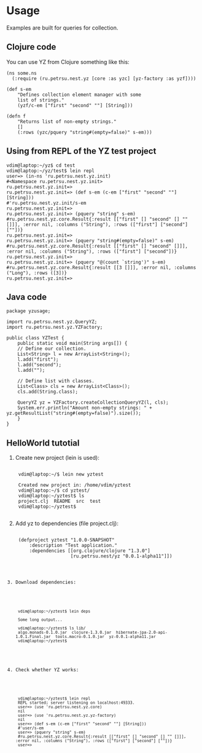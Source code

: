 # Usage
Examples are built for queries for collection.

## Clojure code
You can use YZ from Clojure something like this:

	(ns some.ns
	  (:require (ru.petrsu.nest.yz [core :as yzc] [yz-factory :as yzf])))

	(def s-em 
	    "Defines collection element manager with some
	    list of strings."
	    (yzf/c-em ["first" "second" ""] [String]))

	(defn f
	    "Returns list of non-empty strings."
	    []
	    (:rows (yzc/pquery "string#(empty=false)" s-em)))


## Using from REPL of the YZ test project

	vdim@laptop:~/yz$ cd test
	vdim@laptop:~/yz/test$ lein repl
	user=> (in-ns 'ru.petrsu.nest.yz.init)
	#<Namespace ru.petrsu.nest.yz.init>
	ru.petrsu.nest.yz.init=>
	ru.petrsu.nest.yz.init=> (def s-em (c-em ["first" "second" ""] [String]))
	#'ru.petrsu.nest.yz.init/s-em
	ru.petrsu.nest.yz.init=>
	ru.petrsu.nest.yz.init=> (pquery "string" s-em)
	#ru.petrsu.nest.yz.core.Result{:result [["first" [] "second" [] "" []]], :error nil, :columns ("String"), :rows (["first"] ["second"] [""])}
	ru.petrsu.nest.yz.init=>
	ru.petrsu.nest.yz.init=> (pquery "string#(empty=false)" s-em)
	#ru.petrsu.nest.yz.core.Result{:result [["first" [] "second" []]], :error nil, :columns ("String"), :rows (["first"] ["second"])}
	ru.petrsu.nest.yz.init=>
	ru.petrsu.nest.yz.init=> (pquery "@(count `string')" s-em)
	#ru.petrsu.nest.yz.core.Result{:result [[3 []]], :error nil, :columns ("Long"), :rows ([3])}
	ru.petrsu.nest.yz.init=>


## Java code

	package yzusage;

	import ru.petrsu.nest.yz.QueryYZ;
	import ru.petrsu.nest.yz.YZFactory;
	
	public class YZTest {
	    public static void main(String args[]) {
		// Define our collection.
		List<String> l = new ArrayList<String>();
		l.add("first");
		l.add("second");
		l.add("");

		// Define list with classes.
		List<Class> cls = new ArrayList<Class>();
		cls.add(String.class);

		QueryYZ yz = YZFactory.createCollectionQueryYZ(l, cls);
		System.err.println("Amount non-empty strings: " + yz.getResultList("string#(empty=false)").size());
	    }
	}


## HelloWorld tutotial

1. Create new project (lein is used):
	<pre><code>
	vdim@laptop:~/$ lein new yztest

	Created new project in: /home/vdim/yztest
	vdim@laptop:~/$ cd yztest/
	vdim@laptop:~/yztest$ ls
	project.clj  README  src  test
	vdim@laptop:~/yztest$
	</code></pre>

2. Add yz to dependencies (file project.clj):

	<pre><code>
	(defproject yztest "1.0.0-SNAPSHOT"
	    :description "Test application."
  	    :dependencies [[org.clojure/clojure "1.3.0"]
                	   [ru.petrsu.nest/yz "0.0.1-alpha11"]])

3. Download dependencies:
	<pre><code>
	vdim@laptop:~/yztest$ lein deps

	Some long output...

	vdim@laptop:~/yztest$ ls lib/
	algo.monads-0.1.0.jar  clojure-1.3.0.jar  hibernate-jpa-2.0-api-1.0.1.Final.jar  tools.macro-0.1.0.jar  yz-0.0.1-alpha11.jar
	vdim@laptop:~/yztest$
	</code></pre>

4. Check whether YZ works:

	<pre><code>
	vdim@laptop:~/yztest$ lein repl
	REPL started; server listening on localhost:49333.
	user=> (use 'ru.petrsu.nest.yz.core)
	nil
	user=> (use 'ru.petrsu.nest.yz.yz-factory)
	nil
	user=> (def s-em (c-em ["first" "second" ""] [String]))
	#'user/s-em
	user=> (pquery "string" s-em)
	#ru.petrsu.nest.yz.core.Result{:result [["first" [] "second" [] "" []]], :error nil, :columns ("String"), :rows (["first"] ["second"] [""])}
	user=>
	</code></pre>

